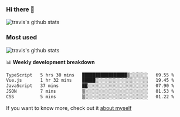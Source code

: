 ### Hi there 👋

<!--
**HondryTravis/HondryTravis** is a ✨ _special_ ✨ repository because its `README.md` (this file) appears on your GitHub profile.

Here are some ideas to get you started:

- 🔭 I’m currently working on ...
- 🌱 I’m currently learning ...
- 👯 I’m looking to collaborate on ...
- 🤔 I’m looking for help with ...
- 💬 Ask me about ...
- 📫 How to reach me: ...
- 😄 Pronouns: ...
- ⚡ Fun fact: ...
-->

![travis's github stats](https://github-readme-stats.vercel.app/api?username=HondryTravis&hide=stars)
### Most used
![travis's github stats](https://github-readme-stats.anuraghazra1.vercel.app/api/top-langs/?username=HondryTravis&layout=compact&hide_title=true)

📊 **Weekly development breakdown**

<!--START_SECTION:waka-->

```txt
TypeScript   5 hrs 30 mins   █████████████████▒░░░░░░░   69.55 %
Vue.js       1 hr 32 mins    █████░░░░░░░░░░░░░░░░░░░░   19.45 %
JavaScript   37 mins         ██░░░░░░░░░░░░░░░░░░░░░░░   07.90 %
JSON         7 mins          ▒░░░░░░░░░░░░░░░░░░░░░░░░   01.53 %
CSS          5 mins          ▒░░░░░░░░░░░░░░░░░░░░░░░░   01.22 %
```

<!--END_SECTION:waka-->

If you want to know more, check out it [about myself](https://hondrytravis.github.io/)
